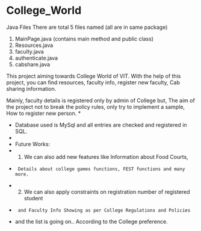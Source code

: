 # College_World


Java Files
There are total 5 files named (all are in same package)
1. MainPage.java (contains main method and public class)
2. Resources.java
3. faculty.java
4. authenticate.java
5. cabshare.java


This project aiming towards College World of VIT.
With the help of this project, you can find resources, faculty info,
register new faculty, Cab sharing information. 

Mainly, faculty details is registered only by admin of College but, The aim of the project not to break the policy rules, only try to implement a sample, How to register new person.
 * 
 *  Database used is MySql and all entries are checked and registered in SQL.
 *  
 *  Future Works:
 *  1. We can also add new features like Information about Food Courts,
 *  	Details about college games functions, FEST functions and many more.
 *  2. We can also apply constraints on registration number of registered student
 *  	and Faculty Info Showing as per College Regulations and Policies
 *  and the list is going on.. According to the College preference.
